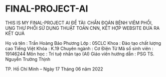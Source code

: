 # FINAL-PROJECT-AI
THIS IS MY FINAL-PROJECT AI 
ĐỀ TÀI: CHẨN ĐOÁN BỆNH VIÊM PHỔI, UNG THƯ PHỔI SỬ DỤNG THUẬT TOÁN CNN, KẾT HỢP WEBSITE ĐƯA RA KẾT QUẢ

Họ và tên				: Trần Hoàng Bảo Phương
Lớp					   : 05CLC
Khoa					: Đào tạo chất lượng cao Tiếng Việt
Khóa					: K.19
Chuyên ngành			: Cơ Điện Tử
Mã số sinh viên			: 19146244
Môn học				: Trí tuệ nhân tạo (AI)
Giáo viên hướng dẫn		: PSG TS. Nguyễn Trường Thịnh
	

TP. Hồ Chí Minh – Ngày 17 Tháng 06 năm 2022
